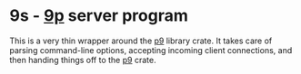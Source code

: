 # 9s - [9p] server program

This is a very thin wrapper around the [p9] library crate.  It takes care of
parsing command-line options, accepting incoming client connections, and then
handing things off to the [p9] crate.

[9p]: http://man.cat-v.org/plan_9/5/intro
[p9]: ../p9
